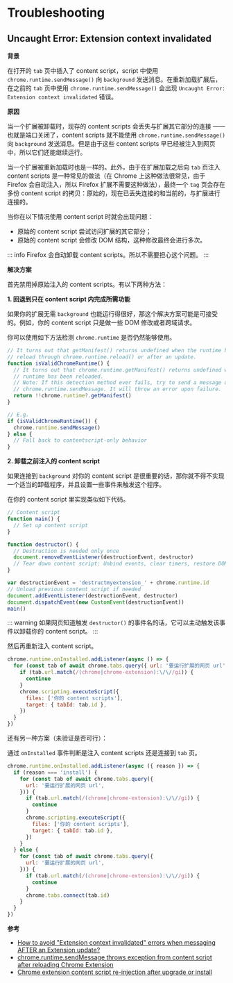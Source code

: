 # Troubleshooting

## Uncaught Error: Extension context invalidated

**背景**

在打开的 `tab` 页中插入了 content script，script 中使用 `chrome.runtime.sendMessage()` 向 `background` 发送消息。在重新加载扩展后，在之前的 `tab` 页中使用 `chrome.runtime.sendMessage()` 会出现 `Uncaught Error: Extension context invalidated` 错误。

**原因**

当一个扩展被卸载时，现存的 content scripts 会丢失与扩展其它部分的连接 —— 也就是端口关闭了，content scripts 就不能使用 `chrome.runtime.sendMessage()` 向 `background` 发送消息。但是由于这些 content scripts 早已经被注入到网页中，所以它们还能继续运行。

当一个扩展被重新加载时也是一样的。此外，由于在扩展加载之后向 `tab` 页注入 content scripts 是一种常见的做法（在 Chrome 上这种做法很常见，由于 Firefox 会自动注入，所以 Firefox 扩展不需要这种做法），最终一个 `tag` 页会存在多份 content script 的拷贝：原始的，现在已丢失连接的和当前的，与扩展进行连接的。

当你在以下情况使用 content script 时就会出现问题：

- 原始的 content script 尝试访问扩展的其它部分；
- 原始的 content script 会修改 DOM 结构，这种修改最终会进行多次。

::: info
Firefox 会自动卸载 content scripts。所以不需要担心这个问题。
:::

**解决方案**

首先禁用掉原始注入的 content scripts。有以下两种方法：

**1. 回退到只在 content script 内完成所需功能**

如果你的扩展无需 `background` 也能运行得很好，那这个解决方案可能是可接受的。例如，你的 content script 只是做一些 DOM 修改或者跨域请求。

你可以使用如下方法检测 `chrome.runtime` 是否仍然能够使用。

```js
// It turns out that getManifest() returns undefined when the runtime has been
// reload through chrome.runtime.reload() or after an update.
function isValidChromeRuntime() {
  // It turns out that chrome.runtime.getManifest() returns undefined when the
  // runtime has been reloaded.
  // Note: If this detection method ever fails, try to send a message using
  // chrome.runtime.sendMessage. It will throw an error upon failure.
  return !!chrome.runtime?.getManifest()
}

// E.g.
if (isValidChromeRuntime()) {
  chrome.runtime.sendMessage()
} else {
  // Fall back to contentscript-only behavior
}
```

**2. 卸载之前注入的 content script**

如果连接到 `background` 对你的 content script 是很重要的话，那你就不得不实现一个适当的卸载程序，并且设置一些事件来触发这个程序。

在你的 content script 里实现类似如下代码。

```js
// Content script
function main() {
  // Set up content script
}

function destructor() {
  // Destruction is needed only once
  document.removeEventListener(destructionEvent, destructor)
  // Tear down content script: Unbind events, clear timers, restore DOM, etc.
}

var destructionEvent = 'destructmyextension_' + chrome.runtime.id
// Unload previous content script if needed
document.addEventListener(destructionEvent, destructor)
document.dispatchEvent(new CustomEvent(destructionEvent))
main()
```

::: warning
如果网页知道触发 `destructor()` 的事件名的话，它可以主动触发该事件以卸载你的 content script。
:::

然后再重新注入 content script。

```js
chrome.runtime.onInstalled.addListener(async () => {
  for (const tab of await chrome.tabs.query({ url: '要运行扩展的网页 url' })) {
    if (tab.url.match(/(chrome|chrome-extension):\/\//gi)) {
      continue
    }
    chrome.scripting.executeScript({
      files: ['你的 content scripts'],
      target: { tabId: tab.id },
    })
  }
})
```

还有另一种方案（未验证是否可行）：

通过 `onInstalled` 事件判断是注入 content scripts 还是连接到 `tab` 页。

```js
chrome.runtime.onInstalled.addListener(async ({ reason }) => {
  if (reason === 'install') {
    for (const tab of await chrome.tabs.query({
      url: '要运行扩展的网页 url',
    })) {
      if (tab.url.match(/(chrome|chrome-extension):\/\//gi)) {
        continue
      }
      chrome.scripting.executeScript({
        files: ['你的 content scripts'],
        target: { tabId: tab.id },
      })
    }
  } else {
    for (const tab of await chrome.tabs.query({
      url: '要运行扩展的网页 url',
    })) {
      if (tab.url.match(/(chrome|chrome-extension):\/\//gi)) {
        continue
      }
      chrome.tabs.connect(tab.id)
    }
  }
})
```

**参考**

- [How to avoid "Extension context invalidated" errors when messaging AFTER an Extension update?](https://stackoverflow.com/questions/53939205/how-to-avoid-extension-context-invalidated-errors-when-messaging-after-an-exte?newreg=1a3b3b95e9d2405faca4b97237d6be9e)
- [chrome.runtime.sendMessage throws exception from content script after reloading Chrome Extension](https://stackoverflow.com/questions/25840674/chrome-runtime-sendmessage-throws-exception-from-content-script-after-reloading/25844023#25844023)
- [Chrome extension content script re-injection after upgrade or install](https://stackoverflow.com/questions/10994324/chrome-extension-content-script-re-injection-after-upgrade-or-install/11598753#11598753)

